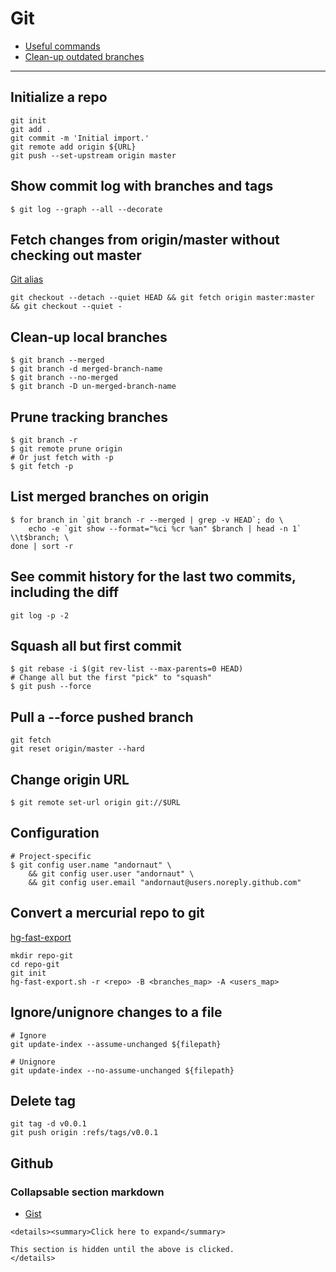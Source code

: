 # Git

- [Useful commands](http://orga.cat/posts/most-useful-git-commands)
- [Clean-up outdated branches](http://railsware.com/blog/2014/08/11/git-housekeeping-tutorial-clean-up-outdated-branches-in-local-and-remote-repositories/)

---

## Initialize a repo

```
git init
git add .
git commit -m 'Initial import.'
git remote add origin ${URL}
git push --set-upstream origin master
```

## Show commit log with branches and tags

```
$ git log --graph --all --decorate
```

## Fetch changes from origin/master without checking out master

[Git alias](https://github.com/andornaut/dotfiles/blob/dd397e2966df7ba97b7b2043020bdd958d32f0a3/%24HOME/.config/git/config#L15)

```
git checkout --detach --quiet HEAD && git fetch origin master:master && git checkout --quiet -
```

## Clean-up local branches
```
$ git branch --merged
$ git branch -d merged-branch-name
$ git branch --no-merged
$ git branch -D un-merged-branch-name
```

## Prune tracking branches
```
$ git branch -r
$ git remote prune origin
# Or just fetch with -p
$ git fetch -p
```

## List merged branches on origin
```
$ for branch in `git branch -r --merged | grep -v HEAD`; do \
	echo -e `git show --format="%ci %cr %an" $branch | head -n 1` \\t$branch; \
done | sort -r
```

## See commit history for the last two commits, including the diff
```
git log -p -2
```

## Squash all but first commit
```
$ git rebase -i $(git rev-list --max-parents=0 HEAD)
# Change all but the first "pick" to "squash"
$ git push --force
```

## Pull a --force pushed branch
```
git fetch
git reset origin/master --hard
```

## Change origin URL
```
$ git remote set-url origin git://$URL
```

## Configuration
```
# Project-specific
$ git config user.name "andornaut" \
    && git config user.user "andornaut" \
    && git config user.email "andornaut@users.noreply.github.com"
```

## Convert a mercurial repo to git

[hg-fast-export](https://github.com/frej/fast-export)

```
mkdir repo-git
cd repo-git
git init
hg-fast-export.sh -r <repo> -B <branches_map> -A <users_map>
```

## Ignore/unignore changes to a file

```
# Ignore
git update-index --assume-unchanged ${filepath}

# Unignore
git update-index --no-assume-unchanged ${filepath}
```

## Delete tag

```
git tag -d v0.0.1
git push origin :refs/tags/v0.0.1
```

## Github

### Collapsable section markdown

* [Gist](https://gist.github.com/joyrexus/16041f2426450e73f5df9391f7f7ae5f)

```
<details><summary>Click here to expand</summary>

This section is hidden until the above is clicked.
</details>
```
